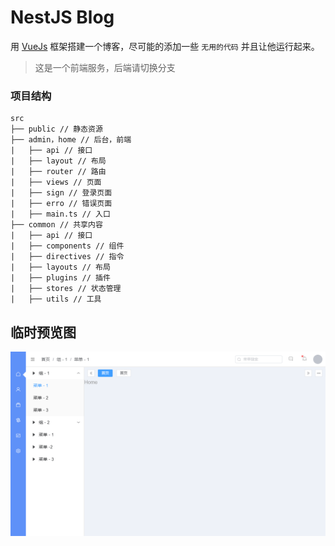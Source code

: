 # NestJS Blog

用 [VueJs](https://cn.vuejs.org/) 框架搭建一个博客，尽可能的添加一些 ` 无用的代码 ` 并且让他运行起来。
> 这是一个前端服务，后端请切换分支

### 项目结构

```
src
├── public // 静态资源
├── admin，home // 后台，前端
|   ├── api // 接口
|   ├── layout // 布局
|   ├── router // 路由
|   ├── views // 页面
|   ├── sign // 登录页面
|   ├── erro // 错误页面
|   ├── main.ts // 入口
├── common // 共享内容
|   ├── api // 接口
|   ├── components // 组件
|   ├── directives // 指令
|   ├── layouts // 布局
|   ├── plugins // 插件
|   ├── stores // 状态管理
|   ├── utils // 工具
```

## 临时预览图

![Home.png](./Image/Home.png)
